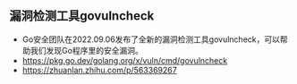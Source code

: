 ## 漏洞检测工具govulncheck
- Go安全团队在2022.09.06发布了全新的漏洞检测工具govulncheck，可以帮助我们发现Go程序里的安全漏洞。
- https://pkg.go.dev/golang.org/x/vuln/cmd/govulncheck
- https://zhuanlan.zhihu.com/p/563369267